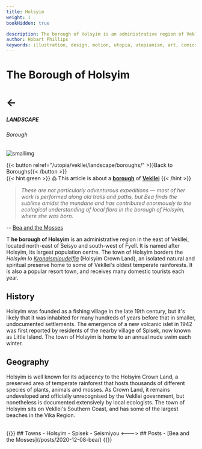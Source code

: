 ```yaml
---
title: Holsyim
weight: 1
bookHidden: true

description: The borough of Holsyim is an administrative region of Vekllei, a utopian country created by Hobart Phillips.
author: Hobart Phillips
keywords: illustration, design, motion, utopia, utopianism, art, comics, comic, hobart, phillips, vekllei, millmint
---
```

<style>
.markdown a {
color: var(--color-green);
}
.markdown a.anchor {
color: var(--color-green);
}
aside nav ul a {
color: var(--color-green);
}
#headerbox .emoji {
color: var(--color-green);
}
.markdown a.book-btn {
  color: var(--color-green);
  border: 1px solid var(--color-green);
  float: right;
}
</style>

<div id="headerbox">
  <h1 class="title">The Borough of Holsyim</h1>
  <h1 class="emoji" id="whirlybat">←</h1>
</div>

<h5 span class="tag green"> LANDSCAPE </h5>
<h6 span class="sitetag">Borough</h6>

![smallimg](/images/moss.jpg)

{{< button relref="/utopia/vekllei/landscape/boroughs/" >}}Back to Boroughs{{< /button >}}
<br>
{{< hint green >}}
߷ This article is about a [**borough**](/utopia/vekllei/landscape/boroughs) of [**Vekllei**](/utopia/vekllei/)
{{< /hint >}}

>*These are not particularly adventurous expeditions — most of her work is performed along old trails and paths, but Bea finds the sublime amidst the mundane and has contributed enormously to the ecological understanding of local flora in the borough of Holsyim, where she was born.*

-- [Bea and the Mosses](/posts/2020-12-08-bea/)

<span class="fc">T</span>
**he borough of Holsyim** is an administrative region in the east of Vekllei, located north-east of Seisyo and south-west of Fyell. It is named after Holsyim, its largest population centre. The town of Holsyim borders the *Holsyim lo [Kronaismioudelfia](/posts/2020-12-05-gods/)* (Holsyim Crown Land), an isolated natural and spiritual preserve home to some of Vekllei's oldest temperate rainforests. It is also a popular resort town, and receives many domestic tourists each year.

## History

Holsyim was founded as a fishing village in the late 19th century, but it's likely that it was inhabited for many hundreds of years before that in smaller, undocumented settlements. The emergence of a new volcanic islet in 1942 was first reported by residents of the nearby village of Spisek, now known as Little Island. The town of Holsyim is home to an annual nude swim each winter.

## Geography

Holsyim is well known for its adjacency to the Holsyim Crown Land, a preserved area of temperate rainforest that hosts thousands of different species of plants, animals and mosses. As Crown Land, it remains undeveloped and officially unrecognised by the Vekllei government, but nonetheless is documented extensively by local ecologists. The town of Holsyim sits on Vekllei's Southern Coast, and has some of the largest beaches in the Vika Region.

<br>
{{<columns>}}
## Towns
- Holsyim
- Spisek
- Seismiyou
<--->
## Posts
- [Bea and the Mosses](/posts/2020-12-08-bea/)
{{</columns>}}
